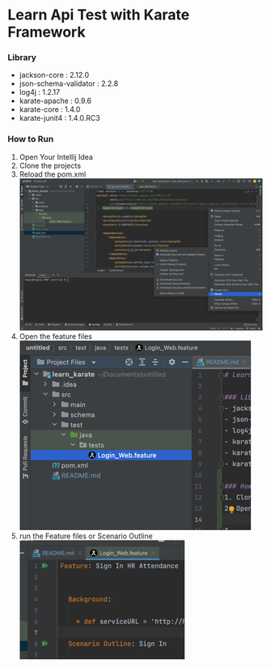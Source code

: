 # Learn Api Test with Karate Framework

### Library
- jackson-core : 2.12.0
- json-schema-validator : 2.2.8
- log4j : 1.2.17
- karate-apache : 0.9.6
- karate-core : 1.4.0
- karate-junit4 : 1.4.0.RC3

### How to Run
1. Open Your Intellij Idea
2. Clone the projects
3. Reload the pom.xml![img_2.png](img_2.png)
4. Open the feature files
![img.png](img.png)
5. run the Feature files or Scenario Outline![img_1.png](img_1.png)